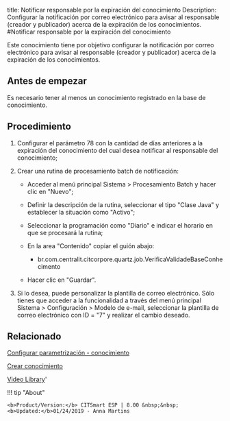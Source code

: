 title: Notificar responsable por la expiración del conocimiento
Description: Configurar la notificación por correo electrónico para avisar al responsable (creador y publicador) acerca de la expiración de los conocimientos.
#Notificar responsable por la expiración del conocimiento


Este conocimiento tiene por objetivo configurar la notificación por correo
electrónico para avisar al responsable (creador y publicador) acerca de la
expiración de los conocimientos.

Antes de empezar
--------------------

Es necesario tener al menos un conocimiento registrado en la base de
conocimiento.

Procedimiento
-----------------

1.  Configurar el parámetro 78 con la cantidad de días anteriores a la
    expiración del conocimiento del cual desea notificar al responsable del
    conocimiento;

2.  Crear una rutina de procesamiento batch de notificación:

    -   Acceder al menú principal Sistema \> Procesamiento Batch y hacer clic en
        "Nuevo";

    -   Definir la descripción de la rutina, seleccionar el tipo "Clase Java" y
        establecer la situación como "Activo";

    -   Seleccionar la programación como "Diario" e indicar el horario en que se
        procesará la rutina;

    -   En la area "Contenido" copiar el guión abajo:

        -   br.com.centralit.citcorpore.quartz.job.VerificaValidadeBaseConhecimento

    -   Hacer clic en "Guardar".

3.  Si lo desea, puede personalizar la plantilla de correo electrónico. Sólo
    tienes que acceder a la funcionalidad a través del menú principal Sistema \>
    Configuración \> Modelo de e-mail, seleccionar la plantilla de correo
    electrónico con ID = "7" y realizar el cambio deseado.



Relacionado
----------
[Configurar parametrización - conocimiento](/es-es/citsmart-esp-8/platform-administration/parameters-list/configure-parametrization-knowledge.html)

[Crear conocimiento](/es-es/citsmart-esp-8/processes/knowledge/use/create-knowledge.html)


<i class='fa fa-youtube-play  fa-2x' style='color:#97ce17;vertical-align: middle;'> </i> [Video Library](https://www.youtube.com/playlist?list=PLB5qK2uzf2ROzG1nEl9sfg_Y3Hy6spefP)'

!!! tip "About"

    <b>Product/Version:</b> CITSmart ESP | 8.00 &nbsp;&nbsp;
    <b>Updated:</b>01/24/2019 - Anna Martins
